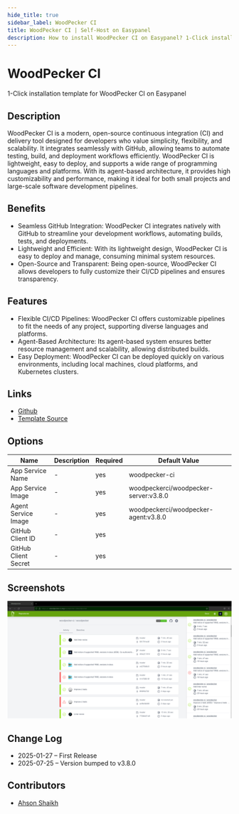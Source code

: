 ```yaml
---
hide_title: true
sidebar_label: WoodPecker CI
title: WoodPecker CI | Self-Host on Easypanel
description: How to install WoodPecker CI on Easypanel? 1-Click installation template for WoodPecker CI on Easypanel
---
```


<!-- generated -->

# WoodPecker CI

1-Click installation template for WoodPecker CI on Easypanel

## Description

WoodPecker CI is a modern, open-source continuous integration (CI) and delivery tool designed for developers who value simplicity, flexibility, and scalability. It integrates seamlessly with GitHub, allowing teams to automate testing, build, and deployment workflows efficiently. WoodPecker CI is lightweight, easy to deploy, and supports a wide range of programming languages and platforms. With its agent-based architecture, it provides high customizability and performance, making it ideal for both small projects and large-scale software development pipelines.

## Benefits

- Seamless GitHub Integration: WoodPecker CI integrates natively with GitHub to streamline your development workflows, automating builds, tests, and deployments.
- Lightweight and Efficient: With its lightweight design, WoodPecker CI is easy to deploy and manage, consuming minimal system resources.
- Open-Source and Transparent: Being open-source, WoodPecker CI allows developers to fully customize their CI/CD pipelines and ensures transparency.

## Features

- Flexible CI/CD Pipelines: WoodPecker CI offers customizable pipelines to fit the needs of any project, supporting diverse languages and platforms.
- Agent-Based Architecture: Its agent-based system ensures better resource management and scalability, allowing distributed builds.
- Easy Deployment: WoodPecker CI can be deployed quickly on various environments, including local machines, cloud platforms, and Kubernetes clusters.

## Links

- [Github](https://github.com/woodpecker-ci/woodpecker)
- [Template Source](https://github.com/easypanel-io/templates/tree/main/templates/woodpeckerci)

## Options

Name | Description | Required | Default Value
-|-|-|-
App Service Name | - | yes | woodpecker-ci
App Service Image | - | yes | woodpeckerci/woodpecker-server:v3.8.0
Agent Service Image | - | yes | woodpeckerci/woodpecker-agent:v3.8.0
GitHub Client ID | - | yes | 
GitHub Client Secret | - | yes | 

## Screenshots

![WoodPecker CI Screenshot](./assets/screenshot.png)

## Change Log

- 2025-01-27 – First Release
- 2025-07-25 – Version bumped to v3.8.0

## Contributors

- [Ahson Shaikh](https://github.com/Ahson-Shaikh)
